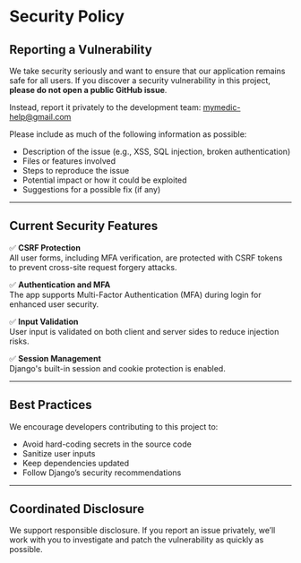 # Security Policy

## Reporting a Vulnerability

We take security seriously and want to ensure that our application remains safe for all users. 
If you discover a security vulnerability in this project, **please do not open a public GitHub issue**.

Instead, report it privately to the development team: mymedic-help@gmail.com

Please include as much of the following information as possible:

- Description of the issue (e.g., XSS, SQL injection, broken authentication)
- Files or features involved
- Steps to reproduce the issue
- Potential impact or how it could be exploited
- Suggestions for a possible fix (if any)

---

## Current Security Features

✅ **CSRF Protection**  
All user forms, including MFA verification, are protected with CSRF tokens to prevent cross-site request forgery attacks.

✅ **Authentication and MFA**  
The app supports Multi-Factor Authentication (MFA) during login for enhanced user security.

✅ **Input Validation**  
User input is validated on both client and server sides to reduce injection risks.

✅ **Session Management**  
Django's built-in session and cookie protection is enabled.

---

## Best Practices

We encourage developers contributing to this project to:

- Avoid hard-coding secrets in the source code
- Sanitize user inputs
- Keep dependencies updated
- Follow Django’s security recommendations

---

## Coordinated Disclosure

We support responsible disclosure. If you report an issue privately, we’ll work with you to investigate and patch the vulnerability as quickly as possible.

